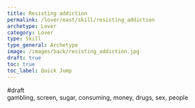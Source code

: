 ```yaml
---
title: Resisting addiction
permalink: /lover/east/skill/resisting_addiction
archetype: Lover
category: Lover
type: Skill
type_general: Archetype
image: /images/back/resisting_addiction.jpg
draft: true
toc: true
toc_label: Quick Jump
---
```

#draft   
gambling, screen, sugar, consuming, money, drugs, sex, people
